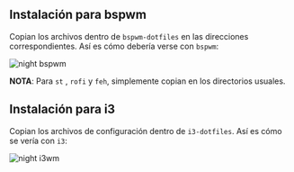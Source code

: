 ##  Instalación para bspwm
Copian los archivos dentro de `bspwm-dotfiles` en las direcciones correspondientes. Así es cómo debería verse con `bspwm`:

![night bspwm](/screenshots/night-bspwm.png)


**NOTA**:  Para `st`
    , `rofi` y `feh`, simplemente copian en los directorios usuales.
##  Instalación para i3
Copian los archivos de configuración dentro de `i3-dotfiles`. Así es cómo se vería con `i3`:

![night i3wm](/screenshots/night-i3.png)
